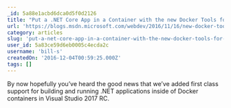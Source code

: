 ```yaml
---
_id: 5a88e1acbd6dca0d5f0d2126
title: "Put a .NET Core App in a Container with the new Docker Tools for Visual Studio"
url: 'https://blogs.msdn.microsoft.com/webdev/2016/11/16/new-docker-tools-for-visual-studio/'
category: articles
slug: 'put-a-net-core-app-in-a-container-with-the-new-docker-tools-for-visual-studio'
user_id: 5a83ce59d6eb0005c4ecda2c
username: 'bill-s'
createdOn: '2016-12-04T00:59:25.000Z'
tags: []
---
```


By now hopefully you’ve heard the good news that we’ve added first class support for building and running .NET applications inside of Docker containers in Visual Studio 2017 RC. 
